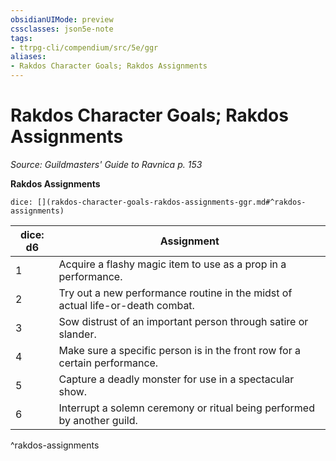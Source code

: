 ```yaml
---
obsidianUIMode: preview
cssclasses: json5e-note
tags:
- ttrpg-cli/compendium/src/5e/ggr
aliases:
- Rakdos Character Goals; Rakdos Assignments
---
```

# Rakdos Character Goals; Rakdos Assignments
*Source: Guildmasters' Guide to Ravnica p. 153* 

**Rakdos Assignments**

`dice: [](rakdos-character-goals-rakdos-assignments-ggr.md#^rakdos-assignments)`

| dice: d6 | Assignment |
|----------|------------|
| 1 | Acquire a flashy magic item to use as a prop in a performance. |
| 2 | Try out a new performance routine in the midst of actual life-or-death combat. |
| 3 | Sow distrust of an important person through satire or slander. |
| 4 | Make sure a specific person is in the front row for a certain performance. |
| 5 | Capture a deadly monster for use in a spectacular show. |
| 6 | Interrupt a solemn ceremony or ritual being performed by another guild. |
^rakdos-assignments